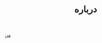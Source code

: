 ﻿---
layout: page
title: درباره
permalink: /about/
---

[من][twitter]

[twitter]: http://twitter.com/mahmoudmy_
